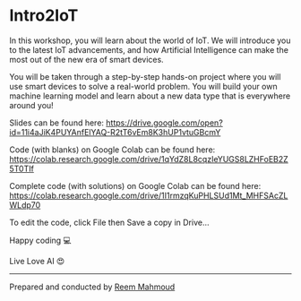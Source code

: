 # Intro2IoT
In this workshop, you will learn about the world of IoT. We will introduce you to the latest IoT advancements, and how Artificial Intelligence can make the most out of the new era of smart devices.

You will be taken through a step-by-step hands-on project where you will use smart devices to solve a real-world problem. You will build your own machine learning model and learn about a new data type that is everywhere around you!

Slides can be found here: https://drive.google.com/open?id=11i4aJiK4PUYAnfElYAQ-R2tT6vEm8K3hUP1vtuGBcmY

Code (with blanks) on Google Colab can be found here: 
https://colab.research.google.com/drive/1qYdZ8L8cqzIeYUGS8LZHFoEB2Z5T0TIf

Complete code (with solutions) on Google Colab can be found here: 
https://colab.research.google.com/drive/1I1rmzqKuPHLSUd1Mt_MHFSAcZLWLdp70

To edit the code, click File then Save a copy in Drive… 


Happy coding 💻

Live Love AI 😍

---
Prepared and conducted by [Reem Mahmoud](https://www.linkedin.com/in/reemmahmoud/) 
